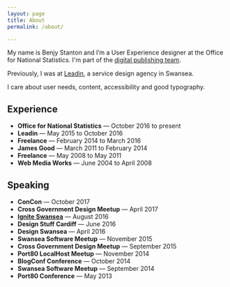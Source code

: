 ```yaml
---
layout: page
title: About
permalink: /about/

---
```


My name is Benjy Stanton and I’m a User Experience designer at the Office for National Statistics. I'm part of the [digital publishing team](https://blog.ons.digital/).

Previously, I was at [Leadin](http://leadin.co.uk/), a service design agency in Swansea.

I care about user needs, content, accessibility and good typography.

<!-- ## Skills

- User Experience design
- Prototyping
- Graphic design
- HTML & CSS -->

## Experience

- **Office for National Statistics** — October 2016 to present
- **Leadin** — May 2015 to October 2016
- **Freelance** — February 2014 to March 2016
- **James Good** — March 2011 to February 2014
- **Freelance** — May 2008 to May 2011
- **Web Media Works** — June 2004 to April 2008

## Speaking

- **ConCon** — October 2017
- **Cross Government Design Meetup** — April 2017
- **[Ignite Swansea](https://www.youtube.com/watch?v=9_XQ6H9Kmh0)** — August 2016
- **Design Stuff Cardiff** — June 2016
- **Design Swansea** — April 2016
- **Swansea Software Meetup** — November 2015
- **Cross Government Design Meetup** — September 2015
- **Port80 LocalHost Meetup** — November 2014
- **BlogConf Conference** — October 2014
- **Swansea Software Meetup** — September 2014
- **Port80 Conference** — May 2013

